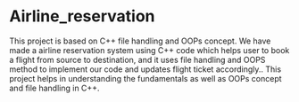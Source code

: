 # Airline_reservation
This project is based on C++ file handling and OOPs concept.
We have made a airline reservation system using C++ code which helps user to book a flight from source to destination,
and it uses file handling and OOPS method to implement our code and updates flight ticket accordingly..
This project helps in understanding the fundamentals as well as OOPs concept and file handling in C++.
